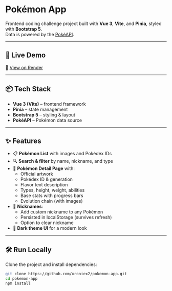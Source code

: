 # Pokémon App

Frontend coding challenge project built with **Vue 3**, **Vite**, and **Pinia**, styled with **Bootstrap 5**.  
Data is powered by the [PokéAPI](https://pokeapi.co/).

---

## 🚀 Live Demo
🔗 [View on Render](https://pokemon-app-hjvz.onrender.com)

---

## 📦 Tech Stack
- **Vue 3 (Vite)** – frontend framework
- **Pinia** – state management
- **Bootstrap 5** – styling & layout
- **PokéAPI** – Pokémon data source

---

## ✨ Features
- 📋 **Pokémon List** with images and Pokédex IDs  
- 🔍 **Search & filter** by name, nickname, and type  
- 📖 **Pokémon Detail Page** with:
  - Official artwork
  - Pokédex ID & generation
  - Flavor text description
  - Types, height, weight, abilities
  - Base stats with progress bars
  - Evolution chain (with images)
- 📝 **Nicknames**:
  - Add custom nickname to any Pokémon
  - Persisted in localStorage (survives refresh)
  - Option to clear nickname
- 🌙 **Dark theme UI** for a modern look

---

## 🛠 Run Locally

Clone the project and install dependencies:

```bash
git clone https://github.com/xroniex2/pokemon-app.git
cd pokemon-app
npm install
